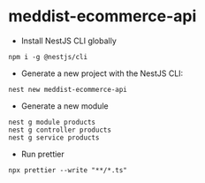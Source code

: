 <!-- @format -->

# meddist-ecommerce-api

- Install NestJS CLI globally

```
npm i -g @nestjs/cli
```

- Generate a new project with the NestJS CLI:

```
nest new meddist-ecommerce-api
```

- Generate a new module

```
nest g module products
nest g controller products
nest g service products
```

- Run prettier

```
npx prettier --write "**/*.ts"
```
